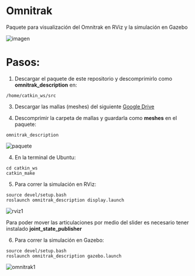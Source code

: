 # Omnitrak
Paquete para visualización del Omnitrak en RViz y la simulación en Gazebo

![imagen](https://user-images.githubusercontent.com/90019998/198402810-b88a3cf3-d40d-4015-a478-5c94348c33b9.png)

# Pasos: 
1. Descargar el paquete de este repositorio y descomprimirlo como **omnitrak_description** en: 
```
/home/catkin_ws/src
```

3. Descargar las mallas (meshes) del siguiente [Google Drive](https://drive.google.com/drive/folders/138GZCuYr_zvqPTwIL-Sw-f9tEYIyxQQI?usp=sharing)

4. Descomprimir la carpeta de mallas y guardarla como **meshes** en el paquete:
```
omnitrak_description
```

![paquete](https://user-images.githubusercontent.com/90019998/197624462-787cd3b4-62fb-4045-ab21-736ad4fd9741.png)

4. En la terminal de Ubuntu: 
```
cd catkin_ws
catkin_make
```

5. Para correr la simulación en RViz:
```
source devel/setup.bash
roslaunch omnitrak_description display.launch
```

![rviz1](https://user-images.githubusercontent.com/90019998/198401639-d3a7c047-57eb-498a-b92c-c5715fcc12d6.png)

Para poder mover las articulaciones por medio del slider es necesario tener instalado **joint_state_publisher**

6. Para correr la simulación en Gazebo:
```
source devel/setup.bash
roslaunch omnitrak_description gazebo.launch
```

![omnitrak1](https://user-images.githubusercontent.com/90019998/198398273-077b85a6-5d6d-4209-86bd-3a118901b732.png)


